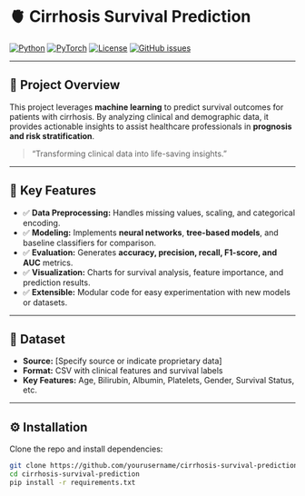 # 🫀 Cirrhosis Survival Prediction

[![Python](https://img.shields.io/badge/Python-3.11-blue)](https://www.python.org/)
[![PyTorch](https://img.shields.io/badge/PyTorch-2.1-red)](https://pytorch.org/)
[![License](https://img.shields.io/badge/License-MIT-green)](LICENSE)
[![GitHub issues](https://img.shields.io/github/issues/yourusername/cirrhosis-survival-prediction)](https://github.com/yourusername/cirrhosis-survival-prediction/issues)

---

## 📌 Project Overview
This project leverages **machine learning** to predict survival outcomes for patients with cirrhosis. By analyzing clinical and demographic data, it provides actionable insights to assist healthcare professionals in **prognosis and risk stratification**.

> “Transforming clinical data into life-saving insights.”  

---

## 🧰 Key Features
- ✅ **Data Preprocessing:** Handles missing values, scaling, and categorical encoding.  
- ✅ **Modeling:** Implements **neural networks**, **tree-based models**, and baseline classifiers for comparison.  
- ✅ **Evaluation:** Generates **accuracy, precision, recall, F1-score, and AUC** metrics.  
- ✅ **Visualization:** Charts for survival analysis, feature importance, and prediction results.  
- ✅ **Extensible:** Modular code for easy experimentation with new models or datasets.  

---

## 📂 Dataset
- **Source:** [Specify source or indicate proprietary data]  
- **Format:** CSV with clinical features and survival labels  
- **Key Features:** Age, Bilirubin, Albumin, Platelets, Gender, Survival Status, etc.  

---

## ⚙️ Installation
Clone the repo and install dependencies:

```bash
git clone https://github.com/yourusername/cirrhosis-survival-prediction.git
cd cirrhosis-survival-prediction
pip install -r requirements.txt
